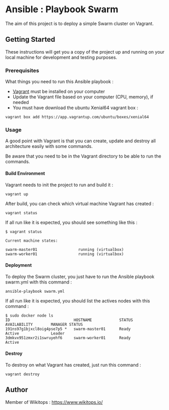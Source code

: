 # Ansible : Playbook Swarm
The aim of this project is to deploy a simple Swarm cluster on Vagrant.

## Getting Started

These instructions will get you a copy of the project up and running on your local machine for development and testing purposes.

### Prerequisites

What things you need to run this Ansible playbook :

* [Vagrant](https://www.vagrantup.com/docs/installation/) must be installed on your computer
* Update the Vagrant file based on your computer (CPU, memory), if needed
* You must have download the ubuntu Xenial64 vagrant box :

```
vagrant box add https://app.vagrantup.com/ubuntu/boxes/xenial64
```

### Usage

A good point with Vagrant is that you can create, update and destroy all architecture easily with some commands.

Be aware that you need to be in the Vagrant directory to be able to run the commands.

#### Build Environment

Vagrant needs to init the project to run and build it :

```
vagrant up
```

After build, you can check which virtual machine Vagrant has created :

```
vagrant status
```

If all run like it is expected, you should see something like this :

```
$ vagrant status

Current machine states:

swarm-master01                  running (virtualbox)
swarm-worker01                  running (virtualbox)
```

#### Deployment

To deploy the Swarm cluster, you just have to run the Ansible playbook swarm.yml with this command :

```
ansible-playbook swarm.yml
```

If all run like it is expected, you should list the actives nodes with this command :

```
$ sudo docker node ls
ID                            HOSTNAME            STATUS              AVAILABILITY        MANAGER STATUS
191ns97g1bjxcl8oig4pse7p5 *   swarm-master01      Ready               Active              Leader
3dmkvx951zmxr2i1swruyehf6     swarm-worker01      Ready               Active        
```

#### Destroy

To destroy on what Vagrant has created, just run this command :

```
vagrant destroy
```

## Author

Member of Wikitops : https://www.wikitops.io/
